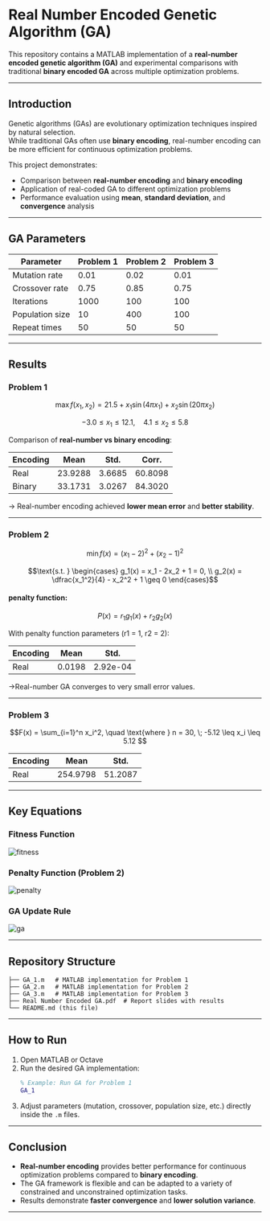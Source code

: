 # Real Number Encoded Genetic Algorithm (GA)

This repository contains a MATLAB implementation of a **real-number encoded genetic algorithm (GA)** and experimental comparisons with traditional **binary encoded GA** across multiple optimization problems.  

---

## Introduction

Genetic algorithms (GAs) are evolutionary optimization techniques inspired by natural selection.  
While traditional GAs often use **binary encoding**, real-number encoding can be more efficient for continuous optimization problems.

This project demonstrates:
- Comparison between **real-number encoding** and **binary encoding**  
- Application of real-coded GA to different optimization problems  
- Performance evaluation using **mean**, **standard deviation**, and **convergence** analysis  

---

## GA Parameters

| Parameter       | Problem 1 | Problem 2 | Problem 3 |
| --------------- | --------- | --------- | --------- |
| Mutation rate   | 0.01      | 0.02      | 0.01      |
| Crossover rate  | 0.75      | 0.85      | 0.75      |
| Iterations      | 1000      | 100       | 100       |
| Population size | 10        | 400       | 100       |
| Repeat times    | 50        | 50        | 50        |

---

## Results

### Problem 1
$$\max f(x_1, x_2) = 21.5 + x_1 \sin(4 \pi x_1) + x_2 \sin(20 \pi x_2)$$

$$-3.0 \leq x_1 \leq 12.1, \quad 4.1 \leq x_2 \leq 5.8 $$

Comparison of **real-number vs binary encoding**:

| Encoding | Mean    | Std.   | Corr.   |
| -------- | ------- | ------ | ------- |
| Real     | 23.9288 | 3.6685 | 60.8098 |
| Binary   | 33.1731 | 3.0267 | 84.3020 |

-> Real-number encoding achieved **lower mean error** and **better stability**.

---

### Problem 2
$$\min f(x) = (x_1 - 2)^2 + (x_2 - 1)^2$$

$$\text{s.t. } 
\begin{cases}
g_1(x) = x_1 - 2x_2 + 1 = 0, \\
g_2(x) = \dfrac{x_1^2}{4} - x_2^2 + 1 \geq 0
\end{cases}$$

#### penalty function:
$$P(x) = r_1 g_1(x) + r_2 g_2(x)$$


With penalty function parameters (r1 = 1, r2 = 2):

| Encoding | Mean   | Std.     |
| -------- | ------ | -------- |
| Real     | 0.0198 | 2.92e-04 |

->Real-number GA converges to very small error values.

---

### Problem 3

$$F(x) = \sum_{i=1}^n x_i^2, \quad \text{where } n = 30, \; -5.12 \leq x_i \leq 5.12 $$

| Encoding | Mean     | Std.    |
| -------- | -------- | ------- |
| Real     | 254.9798 | 51.2087 |

---

## Key Equations

### Fitness Function
![fitness](https://latex.codecogs.com/png.latex?f(x)=\frac{1}{1+g(x)})

### Penalty Function (Problem 2)
![penalty](https://latex.codecogs.com/png.latex?g(x)%20=%20f(x)+r_1\cdot\text{violation}_1+r_2\cdot\text{violation}_2)

### GA Update Rule
![ga](https://latex.codecogs.com/png.latex?x^{t+1}_i%20=%20x^t_i%20+%20\alpha\cdot(x^t_{\text{best}}-x^t_i)%20+%20\beta\cdot\epsilon)

---

## Repository Structure

```
├── GA_1.m   # MATLAB implementation for Problem 1
├── GA_2.m   # MATLAB implementation for Problem 2
├── GA_3.m   # MATLAB implementation for Problem 3
├── Real Number Encoded GA.pdf  # Report slides with results
└── README.md (this file)
```

---

## How to Run

1. Open MATLAB or Octave  
2. Run the desired GA implementation:
   ```matlab
   % Example: Run GA for Problem 1
   GA_1
   ```
3. Adjust parameters (mutation, crossover, population size, etc.) directly inside the `.m` files.

---

## Conclusion

- **Real-number encoding** provides better performance for continuous optimization problems compared to **binary encoding**.  
- The GA framework is flexible and can be adapted to a variety of constrained and unconstrained optimization tasks.  
- Results demonstrate **faster convergence** and **lower solution variance**.  

---

